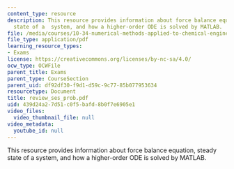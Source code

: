 ```yaml
---
content_type: resource
description: This resource provides information about force balance equation, steady
  state of a  system, and how a higher-order ODE is solved by MATLAB.
file: /media/courses/10-34-numerical-methods-applied-to-chemical-engineering-fall-2005/439d24a27d51c0f5bafd8b0f7e6905e1_review_ses_prob.pdf
file_type: application/pdf
learning_resource_types:
- Exams
license: https://creativecommons.org/licenses/by-nc-sa/4.0/
ocw_type: OCWFile
parent_title: Exams
parent_type: CourseSection
parent_uid: df92df30-f9d1-d59c-9c77-85b077953634
resourcetype: Document
title: review_ses_prob.pdf
uid: 439d24a2-7d51-c0f5-bafd-8b0f7e6905e1
video_files:
  video_thumbnail_file: null
video_metadata:
  youtube_id: null
---
```

This resource provides information about force balance equation, steady state of a  system, and how a higher-order ODE is solved by MATLAB.